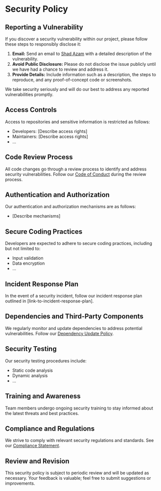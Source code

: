 <!-- # Security Policy

## Supported Versions

Use this section to tell people about which versions of your project are
currently being supported with security updates.

| Version | Supported          |
| ------- | ------------------ |
| 5.1.x   | :white_check_mark: |
| 5.0.x   | :x:                |
| 4.0.x   | :white_check_mark: |
| < 4.0   | :x:                | -->

<!-- ## Reporting a Vulnerability

Use this section to tell people how to report a vulnerability.

Tell them where to go, how often they can expect to get an update on a
reported vulnerability, what to expect if the vulnerability is accepted or
declined, etc. -->


# Security Policy

## Reporting a Vulnerability

If you discover a security vulnerability within our project, please follow these steps to responsibly disclose it:

1. **Email:** Send an email to [Shad Azam](mailto:azamshad08@gmail.com) with a detailed description of the vulnerability.
2. **Avoid Public Disclosure:** Please do not disclose the issue publicly until we have had a chance to review and address it.
3. **Provide Details:** Include information such as a description, the steps to reproduce, and any proof-of-concept code or screenshots.

We take security seriously and will do our best to address any reported vulnerabilities promptly.

<!-- ## Scope

This security policy applies to the following repositories:

- [Repository Name 1](link-to-repo1)
- [Repository Name 2](link-to-repo2) -->

## Access Controls

Access to repositories and sensitive information is restricted as follows:

- Developers: [Describe access rights]
- Maintainers: [Describe access rights]
- ...

## Code Review Process

All code changes go through a review process to identify and address security vulnerabilities. Follow our [Code of Conduct](code-of-conduct) during the review process.

## Authentication and Authorization

Our authentication and authorization mechanisms are as follows:

- [Describe mechanisms]

## Secure Coding Practices

Developers are expected to adhere to secure coding practices, including but not limited to:

- Input validation
- Data encryption
- ...

## Incident Response Plan

In the event of a security incident, follow our incident response plan outlined in [link-to-incident-response-plan].

## Dependencies and Third-Party Components

We regularly monitor and update dependencies to address potential vulnerabilities. Follow our [Dependency Update Policy](link-to-dependency-update-policy).

## Security Testing

Our security testing procedures include:

- Static code analysis
- Dynamic analysis
- ...

## Training and Awareness

Team members undergo ongoing security training to stay informed about the latest threats and best practices.

## Compliance and Regulations

We strive to comply with relevant security regulations and standards. See our [Compliance Statement](link-to-compliance-statement).

## Review and Revision

This security policy is subject to periodic review and will be updated as necessary. Your feedback is valuable; feel free to submit suggestions or improvements.
